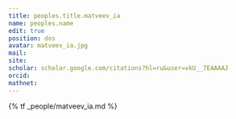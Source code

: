 ```yaml
---
title: peoples.title.matveev_ia
name: peoples.name
edit: true
position: dos
avatar: matveev_ia.jpg 
mail: 
site:
scholar: scholar.google.com/citations?hl=ru&user=vkU__7EAAAAJ
orcid: 
mathnet: 
---
```


{% tf _people/matveev_ia.md %}

